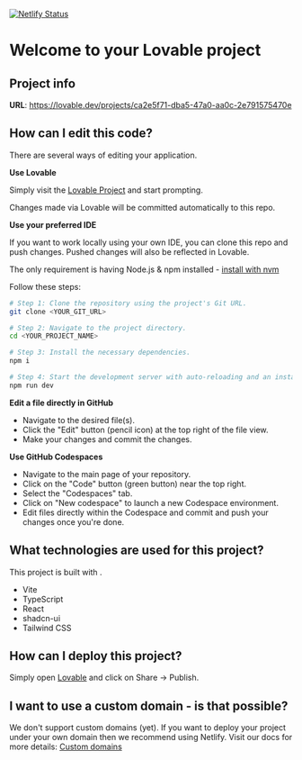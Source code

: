 [![Netlify Status](https://api.netlify.com/api/v1/badges/6a4837d7-5bcc-4484-81bf-8f68ff849bae/deploy-status)](https://app.netlify.com/sites/ietruenews/deploys)
# Welcome to your Lovable project

## Project info

**URL**: https://lovable.dev/projects/ca2e5f71-dba5-47a0-aa0c-2e791575470e

## How can I edit this code?

There are several ways of editing your application.

**Use Lovable**

Simply visit the [Lovable Project](https://lovable.dev/projects/ca2e5f71-dba5-47a0-aa0c-2e791575470e) and start prompting.

Changes made via Lovable will be committed automatically to this repo.

**Use your preferred IDE**

If you want to work locally using your own IDE, you can clone this repo and push changes. Pushed changes will also be reflected in Lovable.

The only requirement is having Node.js & npm installed - [install with nvm](https://github.com/nvm-sh/nvm#installing-and-updating)

Follow these steps:

```sh
# Step 1: Clone the repository using the project's Git URL.
git clone <YOUR_GIT_URL>

# Step 2: Navigate to the project directory.
cd <YOUR_PROJECT_NAME>

# Step 3: Install the necessary dependencies.
npm i

# Step 4: Start the development server with auto-reloading and an instant preview.
npm run dev
```

**Edit a file directly in GitHub**

- Navigate to the desired file(s).
- Click the "Edit" button (pencil icon) at the top right of the file view.
- Make your changes and commit the changes.

**Use GitHub Codespaces**

- Navigate to the main page of your repository.
- Click on the "Code" button (green button) near the top right.
- Select the "Codespaces" tab.
- Click on "New codespace" to launch a new Codespace environment.
- Edit files directly within the Codespace and commit and push your changes once you're done.

## What technologies are used for this project?

This project is built with .

- Vite
- TypeScript
- React
- shadcn-ui
- Tailwind CSS

## How can I deploy this project?

Simply open [Lovable](https://lovable.dev/projects/ca2e5f71-dba5-47a0-aa0c-2e791575470e) and click on Share -> Publish.

## I want to use a custom domain - is that possible?

We don't support custom domains (yet). If you want to deploy your project under your own domain then we recommend using Netlify. Visit our docs for more details: [Custom domains](https://docs.lovable.dev/tips-tricks/custom-domain/)
